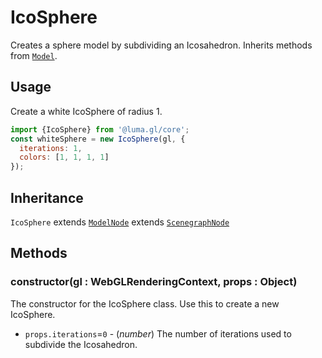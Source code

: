 # IcoSphere

Creates a sphere model by subdividing an Icosahedron. Inherits methods from [`Model`](/docs/api-reference/core/model.md).

## Usage

Create a white IcoSphere of radius 1.

```js
import {IcoSphere} from '@luma.gl/core';
const whiteSphere = new IcoSphere(gl, {
  iterations: 1,
  colors: [1, 1, 1, 1]
});
```

## Inheritance

`IcoSphere` extends [`ModelNode`](/docs/api-reference/core/scenegraph/model-node.md) extends [`ScenegraphNode`](/docs/api-reference/core/scenegraph/scenegraph-node.md)

## Methods

### constructor(gl : WebGLRenderingContext, props : Object)

The constructor for the IcoSphere class. Use this to create a new IcoSphere.

* `props.iterations`=`0` - (*number*) The number of iterations used to subdivide the Icosahedron.
